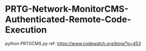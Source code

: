 # PRTG-Network-MonitorCMS-Authenticated-Remote-Code-Execution

python PRTGCMS.py <IP> <PORT>
ref: https://www.codewatch.org/blog/?p=453
